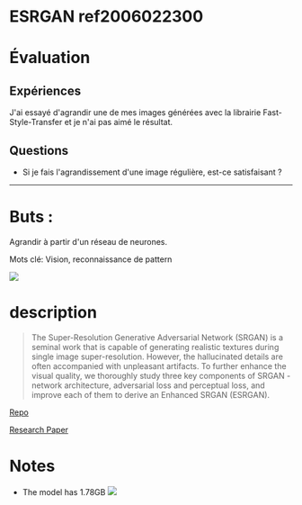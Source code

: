 # ESRGAN ref2006022300

# Évaluation

## Expériences

J'ai essayé d'agrandir une de mes images générées avec la librairie Fast-Style-Transfer et je n'ai pas aimé le résultat.

## Questions

* Si je fais l'agrandissement d'une image régulière, est-ce satisfaisant ?


----

# Buts : 

Agrandir à partir d'un réseau de neurones.

Mots clé:  Vision, reconnaissance de pattern

![](https://i.imgur.com/rsuJ4bk.png)

# description

>The Super-Resolution Generative Adversarial Network (SRGAN) is a seminal work that is capable of generating realistic textures during single image super-resolution. However, the hallucinated details are often accompanied with unpleasant artifacts. To further enhance the visual quality, we thoroughly study three key components of SRGAN - network architecture, adversarial loss and perceptual loss, and improve each of them to derive an Enhanced SRGAN (ESRGAN).

[Repo](https://github.com/xinntao/ESRGAN)

[Research Paper](https://arxiv.org/abs/1809.00219)

# Notes

* The model has 1.78GB ![](https://i.imgur.com/hAcbNA8.png)



